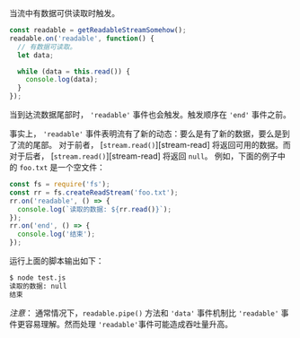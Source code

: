 <!-- YAML
added: v0.9.4
changes:
  - version: v10.0.0
    pr-url: https://github.com/nodejs/node/pull/17979
    description: >
      The `'readable'` is always emitted in the next tick after `.push()`
      is called
  - version: v10.0.0
    pr-url: https://github.com/nodejs/node/pull/18994
    description: Using `'readable'` requires calling `.read()`.
-->

当流中有数据可供读取时触发。

```javascript
const readable = getReadableStreamSomehow();
readable.on('readable', function() {
  // 有数据可读取。
  let data;

  while (data = this.read()) {
    console.log(data);
  }
});
```
当到达流数据尾部时， `'readable'` 事件也会触发。触发顺序在 `'end'` 事件之前。

事实上， `'readable'` 事件表明流有了新的动态：要么是有了新的数据，要么是到了流的尾部。 对于前者， [`stream.read()`][stream-read] 将返回可用的数据。而对于后者， [`stream.read()`][stream-read] 将返回
`null`。 例如，下面的例子中的 `foo.txt` 是一个空文件：

```js
const fs = require('fs');
const rr = fs.createReadStream('foo.txt');
rr.on('readable', () => {
  console.log(`读取的数据: ${rr.read()}`);
});
rr.on('end', () => {
  console.log('结束');
});
```

运行上面的脚本输出如下：

```txt
$ node test.js
读取的数据: null
结束
```

*注意*： 通常情况下，`readable.pipe()` 方法和 `'data'` 事件机制比 `'readable'` 事件更容易理解。然而处理 `'readable'`事件可能造成吞吐量升高。


